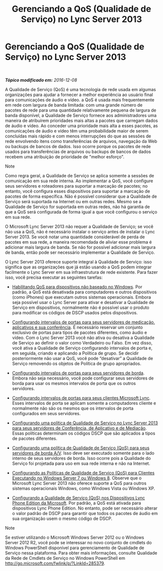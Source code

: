 ﻿---
title: Gerenciando a QoS (Qualidade de Serviço) no Lync Server 2013
TOCTitle: Gerenciando a QoS (Qualidade de Serviço) no Lync Server 2013
ms:assetid: ab1051c3-8380-4d72-86df-37a61b1e4a41
ms:mtpsurl: https://technet.microsoft.com/pt-br/library/Gg405409(v=OCS.15)
ms:contentKeyID: 49307777
ms.date: 12/10/2016
mtps_version: v=OCS.15
ms.translationtype: HT
---

# Gerenciando a QoS (Qualidade de Serviço) no Lync Server 2013

 

_**Tópico modificado em:** 2016-12-08_

A Qualidade de Serviço (QoS) é uma tecnologia de rede usada em algumas organizações para ajudar a fornecer a melhor experiência ao usuário final para comunicações de áudio e vídeo. a QoS é usada mais frequentemente em rede com largura de banda limitada: com uma grande número de pacotes de rede para uma quantidade relativamente pequena de largura de banda disponível, a Qualidade de Serviço fornece aos administradores uma maneira de atribuírem prioridades mais altas a pacotes que carregam dados de áudio e vídeo. Ao conceder uma prioridade mais alta a esses pacotes, as comunicações de áudio e vídeo têm uma probabilidade maior de serem concluídas mais rápido e com menos interrupções do que as sessões de rede envolvendo itens como transferências de arquivos, navegação da Web ou backups de bancos de dados. Isso ocorre porque os pacotes de rede usados para transferências de arquivos ou backups de bancos de dados recebem uma atribuição de prioridade de "melhor esforço".

> [!note]  
> Como regra geral, a Qualidade de Serviço se aplica somente a sessões de comunicação em sua rede interna. Ao implementar a QoS, você configure seus servidores e roteadores para suportar a marcação de pacotes; no entanto, você configura esses dispositivos para suportar a marcação de pacotes de forma específica. Não é possível considerar que a Qualidade de Serviço será suportada na Internet ou em outras redes. Mesmo se a Qualidade de Serviço for suportada em outras redes, não há garantia de que a QoS será configurada de forma igual a que você configurou o serviço em sua rede.

O Microsoft Lync Server 2013 não requer a Qualidade de Serviço; se você não usa a QoS, não é necessário instalar o serviço antes de instalar o Lync Server 2013. Se você notar uma quantidade considerável de perda de pacotes em sua rede, a maneira recomendada de aliviar esse problema é adicionar mais largura de banda. Se não for possível adicionar mais largura de banda, então pode ser necessário implementar a Qualidade de Serviço.

O Lync Server 2013 oferece suporte integral à Qualidade de Serviço: isso significa que as organizações que já estão usando a QoS podem integrar facilmente o Lync Server em sua infraestrutura de rede existente. Para fazer isso, você precisa executar as seguintes tarefas:

  - [Habilitando QoS para dispositivos não baseado no Windows](lync-server-2013-enabling-qos-for-devices-that-are-not-based-on-windows.md). Por padrão, a QoS está desativada para computadores e outros dispositivos (como iPhones) que executam outros sistemas operacionais. Embora seja possível usar o Lync Server para ativar e desativar a Qualidade de Serviço em dispositivos, normalmente não é possível usar o produto para modificar os códigos de DSCP usados pelos dispositivos.

  - [Configurando intervalos de portas para seus servidores de medicação, aplicativos e sua conferência](lync-server-2013-configuring-port-ranges-for-your-conferencing-application-and-mediation-servers.md). É necessário reservar um conjunto exclusivo de portas para tipos de pacotes diferentes, como áudio e vídeo. Com o Lync Server 2013 você não ativa ou desativa a Qualidade de Serviço ao definir o valor como Verdadeiro ou Falso. Em vez disso, você ativa a Qualidade de Serviço configurando intervalos de porta e, em seguida, criando e aplicando a Política de grupo. Se decidir posteriormente não usar a QoS, você pode “desativar” a Qualidade de Serviço removendo os objetos de Política de grupo apropriados.

  - [Configurando intervalos de portas para seus servidores de borda](lync-server-2013-configuring-port-ranges-for-your-edge-servers.md). Embora não seja necessário, você pode configurar seus servidores de borda para usar os mesmos intervalos de porta que os outros servidores.

  - [Configurando intervalos de portas para seus clientes Microsoft Lync](lync-server-2013-configuring-port-ranges-for-your-microsoft-lync-clients.md). Esses intervalos de porta se aplicam somente a computadores cliente e normalmente não são os mesmos que os intervalos de porta configurados em seus servidores.

  - [Configurando uma política de Qualidade de Serviço no Lync Server 2013 para seus servidores de Conferência, de Aplicativo e de Mediação](lync-server-2013-configuring-a-quality-of-service-policy-for-your-conferencing-application-and-mediation-servers.md). Essas políticas determinam os códigos DSCP que são aplicados a tipos de pacotes diferentes.

  - [Configurando uma política de Qualidade de Serviço (QoS) para seus servidores de borda A/V](lync-server-2013-configuring-a-quality-of-service-policy-for-your-a-v-edge-servers.md). Isso deve ser executado somente para o lado interno de seus servidores de borda. Isso ocorre pois a Qualidade do Serviço foi projetada para uso em sua rede interna e não na Internet.

  - [Configurando as Políticas de Qualidade de Serviço (QoS) para Clientes Executando no Windows Server 7 ou Windows 8](lync-server-2013-configuring-quality-of-service-policies-for-clients-running-on-windows-7-or-windows-8.md). Observe que o Microsoft Lync Server 2013 não oferece suporte a QoS para outros sistemas operacionais Windows, como Windows Vista ou Windows XP.

  - [Configurando a Qualidade de Serviço (QoS) nos Dispositivos Lync Phone Edition da Microsoft](lync-server-2013-configuring-quality-of-service-on-microsoft-lync-phone-edition-devices.md). Por padrão, a QoS está ativada para dispositivos Lync Phone Edition. No entanto, pode ser necessário alterar o valor padrão de DSCP para garantir que todos os pacotes de áudio em sua organização usem o mesmo código de DSCP.

> [!note]  
> Se estiver utilizando o Microsoft Windows Server 2012 ou o Windows Server 2012 R2, você pode se interessar no novo conjunto de cmdlets do Windows PowerShell disponível para gerenciamento de Qualidade de Serviço nessa plataforma. Para obter mais informações, consulte Qualidade da Rede de Cmdlets de Serviço no Windows PowerShell em <a href="http://go.microsoft.com/fwlink/p/?linkid=285379">http://go.microsoft.com/fwlink/p/?LinkId=285379</a>.
